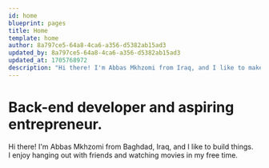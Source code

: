 ```yaml
---
id: home
blueprint: pages
title: Home
template: home
author: 8a797ce5-64a8-4ca6-a356-d5382ab15ad3
updated_by: 8a797ce5-64a8-4ca6-a356-d5382ab15ad3
updated_at: 1705768972
description: "Hi there! I'm Abbas Mkhzomi from Iraq, and I like to make things."
---
```

# Back-end developer and aspiring entrepreneur.

Hi there! I'm Abbas Mkhzomi from Baghdad, Iraq, and I like to build things.</br>
I enjoy hanging out with friends and watching movies in my free time.